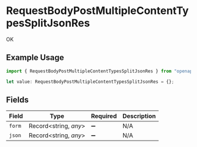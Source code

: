 # RequestBodyPostMultipleContentTypesSplitJsonRes

OK

## Example Usage

```typescript
import { RequestBodyPostMultipleContentTypesSplitJsonRes } from "openapi/sdk/models/operations";

let value: RequestBodyPostMultipleContentTypesSplitJsonRes = {};
```

## Fields

| Field                 | Type                  | Required              | Description           |
| --------------------- | --------------------- | --------------------- | --------------------- |
| `form`                | Record<string, *any*> | :heavy_minus_sign:    | N/A                   |
| `json`                | Record<string, *any*> | :heavy_minus_sign:    | N/A                   |